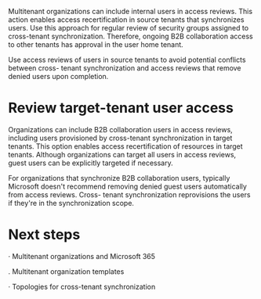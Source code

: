 Multitenant organizations can include internal users in access reviews. This action enables access recertification in source tenants that synchronizes users. Use this approach for regular review of security groups assigned to cross-tenant synchronization. Therefore, ongoing B2B collaboration access to other tenants has approval in the user home tenant.

Use access reviews of users in source tenants to avoid potential conflicts between cross- tenant synchronization and access reviews that remove denied users upon completion.


# Review target-tenant user access

Organizations can include B2B collaboration users in access reviews, including users provisioned by cross-tenant synchronization in target tenants. This option enables access recertification of resources in target tenants. Although organizations can target all users in access reviews, guest users can be explicitly targeted if necessary.

For organizations that synchronize B2B collaboration users, typically Microsoft doesn't recommend removing denied guest users automatically from access reviews. Cross- tenant synchronization reprovisions the users if they're in the synchronization scope.


# Next steps

· Multitenant organizations and Microsoft 365

. Multitenant organization templates

· Topologies for cross-tenant synchronization
